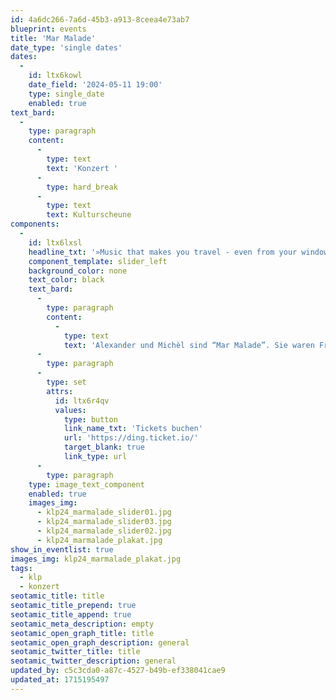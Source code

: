 ```yaml
---
id: 4a6dc266-7a6d-45b3-a913-8ceea4e73ab7
blueprint: events
title: 'Mar Malade'
date_type: 'single dates'
dates:
  -
    id: ltx6kowl
    date_field: '2024-05-11 19:00'
    type: single_date
    enabled: true
text_bard:
  -
    type: paragraph
    content:
      -
        type: text
        text: 'Konzert '
      -
        type: hard_break
      -
        type: text
        text: Kulturscheune
components:
  -
    id: ltx6lxsl
    headline_txt: '»Music that makes you travel - even from your window to the carpet!«'
    component_template: slider_left
    background_color: none
    text_color: black
    text_bard:
      -
        type: paragraph
        content:
          -
            type: text
            text: 'Alexander und Michèl sind “Mar Malade”. Sie waren Freunde, trafen sich regelmäßig zum Kaffee und tauschten sich über das Leben aus. Bis irgendwann einer aus Laune zur Gitarre griff. Und jetzt bringen sie Menschen zum Träumen, Spinnen und Tanzen.'
      -
        type: paragraph
      -
        type: set
        attrs:
          id: ltx6r4qv
          values:
            type: button
            link_name_txt: 'Tickets buchen'
            url: 'https://ding.ticket.io/'
            target_blank: true
            link_type: url
      -
        type: paragraph
    type: image_text_component
    enabled: true
    images_img:
      - klp24_marmalade_slider01.jpg
      - klp24_marmalade_slider03.jpg
      - klp24_marmalade_slider02.jpg
      - klp24_marmalade_plakat.jpg
show_in_eventlist: true
images_img: klp24_marmalade_plakat.jpg
tags:
  - klp
  - konzert
seotamic_title: title
seotamic_title_prepend: true
seotamic_title_append: true
seotamic_meta_description: empty
seotamic_open_graph_title: title
seotamic_open_graph_description: general
seotamic_twitter_title: title
seotamic_twitter_description: general
updated_by: c5c3cda0-a87c-4527-b49b-ef338041cae9
updated_at: 1715195497
---
```

